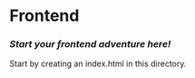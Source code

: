 # Frontend

### *Start your frontend adventure here!*

Start by creating an index.html in this directory.